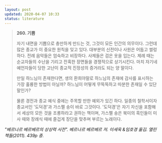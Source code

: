 ```yaml
---
layout: post
updated: 2020-04-07 10:33
status: literature
---
```


>**260. 기쁨**
>
> 자기 내면을 기쁨으로 충만하게 만드는 것, 그것이 모든 인간의 의무이다. 그런데 많은 종교가 이 중요한 원칙을 잊고 있다. 대부분의 신전이나 사원은 어둡고 썰렁하다. 전례 음악들은 엄숙하고 비장하다. 사제들은 검은 옷을 입는다. 제례 때는 순교자들의 수난을 기리고 잔혹한 장면들을 경쟁적으로 상기시킨다. 마치 자기네 예언자들이 당한 고난이 종교적 진정성의 증거라도 되는 양 말이다.
>
> 만일 하느님이 존재한다면, 생의 환희야말로 하느님의 존재에 감사를 표시하는 가장 훌륭한 방법이 아닐까? 하느님이 어떻게 무뚝뚝하고 따분한 존재일 수 있단 말인가?
>
> 물론 경전과 종교 예식 중에는 주목할 만한 예외가 있긴 하다. 일종의 철학서이자 종교서인 '도덕경'과 가스펠 송이 바로 그것이다. '도덕경'은 자기 자신을 포함해서 세상의 모든 것을 조롱하라고 권하는 책이며, 가스펠 송은 북미의 흑인들이 미사 때와 장례식 때에 즐겁게 장단을 맞추며 부르는 노래이다.

*"베르나르 베르베르의 상상력 사전". 베르나르 베르베르 저. 이세욱 &임호경 옮김. 열린책들(2011). 439p 중.*


